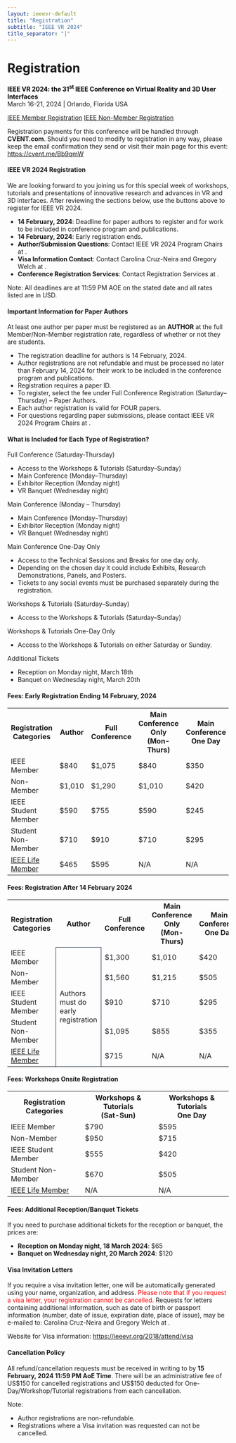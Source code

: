 ```yaml
---
layout: ieeevr-default
title: "Registration"
subtitle: "IEEE VR 2024"
title_separator: "|"
---
```

<script type="text/javascript">
	(function($) {
		$(function() {
			$("#accordion > div").accordion({ header: "h4", heightStyle: "content", active: false, collapsible: true });
		})
	})(jQuery);

    $(document).ready(function(){
		var email = ""; 
		var domain = "ieeevr.org"; 
		var domain_ieee = "computer.org"; 

		$('#item-1').click(); 
		
		email = "program2024"; 		
		$(".program").html("<span class='text-nowrap'><a href=javascript:location='" + "mail" + "to:" + email + "@" + domain + "'><i class='fas fa-fw fa-envelope-square emailIconSm' style=''></i><i class='emailTextSm'>" + email + "@" + domain + "</a></i></span>");   
	
	    email = "general2024"; 		
		$(".general").html("<span class='text-nowrap'><a href=javascript:location='" + "mail" + "to:" + email + "@" + domain + "'><i class='fas fa-fw fa-envelope-square emailIconSm' style=''></i><i class='emailTextSm'>" + email + "@" + domain + "</a></i></span>");  
		
	    email = "registration+VR"; 		
		$(".registration").html("<span class='text-nowrap'><a href=javascript:location='" + "mail" + "to:" + email + "@" + domain_ieee + "'><i class='fas fa-fw fa-envelope-square emailIconSm' style=''></i><i class='emailTextSm'>" + email + "@" + domain_ieee + "</a></i></span>");          

		email = "register2024"; 		
		register.innerHTML  = "<span class='text-nowrap'><a href=javascript:location='" + "mail" + "to:" + email + "@" + domain + "'><i class='fas fa-fw fa-envelope-square emailIconSm' style=''></i><i class='emailTextSm'>" + email + "@" + domain + "</a></i></span>";  

	});
</script>
<style>
 /*************************
    * Accordian Styling
    *************************/ 
    .ui-state-active,
    .ui-widget-content .ui-state-active,
    .ui-widget-header .ui-state-active,
    a.ui-button:active,
    .ui-button:active,
    .ui-button.ui-state-active:hover {
        border: 1px solid #12a6c9;
        background: #12a6c9;
        font-weight: normal;
        color: #ffffff;
    }
    .ui-icon-background,
    .ui-state-active .ui-icon-background {
        border: #12a6c9;
        background-color: #ffffff;
    }
</style>
<h1 id="registration">Registration  <div class="floatRight"><span id="register"></span></div></h1>
<p>
	<strong style="color: black">IEEE VR 2024: the 31<sup>st</sup> IEEE Conference on Virtual Reality and 3D User Interfaces</strong><br /> 
	March 16-21, 2024 | Orlando, Florida USA
</p>

<p class="alignCenter">
	<a href="https://cvent.me/OwvY8x?RefId=Member" class="btn registration_button" style="" target="_blank">IEEE Member Registration</a>
	<a href="https://cvent.me/924x3y?RefId=Non-Member" class="btn registration_button" style="" target="_blank">IEEE Non-Member Registration</a>		
</p>
<p>
    Registration payments for this conference will be handled through <b>CVENT.com</b>. Should you need to modify to registration in any way, please keep the email confirmation they send or visit their main page for this event: <a href="https://cvent.me/Bb9qmW" target="_new">https://cvent.me/Bb9qmW</a>
</p>

<div id="accordion">
<div>
	<h4 id="item-1">IEEE VR 2024 Registration</h4>	
	<div>		
		<p>We are looking forward to you joining us for this special week of workshops, tutorials and presentations of innovative research and advances in VR and 3D interfaces. After reviewing the sections below, use the buttons above to register for IEEE VR 2024.</p>
		<ul>
			<li><b>14 February, 2024</b>: Deadline for paper authors to register and for work to be included in conference program and publications.</li>
			<li><b>14 February, 2024</b>: Early registration ends.</li>		
			<li><b>Author/Submission Questions</b>: Contact IEEE VR 2024 Program Chairs at <span class="program"></span>.</li>	
			<li><b>Visa Information Contact</b>: Contact Carolina Cruz-Neira and Gregory Welch at <span class="general"></span>.</li>
			<li><b>Conference Registration Services</b>: Contact Registration Services at <span class="registration"></span>.</li>	
		</ul>
		<p class="italic">
			Note: All deadlines are at 11:59 PM AOE on the stated date and all rates listed are in USD.			
		</p>
	</div>
</div>
<div>
	<h4>Important Information for Paper Authors</h4>
	<div>
		<p>
			At least one author per paper must be registered as an <b>AUTHOR</b> at the full Member/Non-Member registration rate, regardless of whether or not they are students.
		</p>
		<ul>
			<li>The registration deadline for authors is <span class="bold">14 February, 2024.</span></li>
			<li>Author registrations are <span class="bold">not refundable</span> and must be processed no later than <span class="bold">February 14, 2024</span> for their work to be included in the conference program and publications.</li>		
			<li>Registration requires a paper ID.</li>
			<li>To register, select the fee under <span class="bold">Full Conference Registration (Saturday–Thursday) – Paper Authors</span>.</li>		
			<li>Each author registration is valid for <span class="bold">FOUR</span> papers.</li>		
			<li>For questions regarding paper submissions, please contact IEEE VR 2024 Program Chairs at <span class="program"></span>.</li>
		</ul>
	</div>
</div>
<div>
	<h4>What is Included for Each Type of Registration?</h4>
	<div>
		<p>
			<span class="bold">Full Conference (Saturday-Thursday)</span>
			<ul>
				<li>Access to the Workshops & Tutorials (Saturday–Sunday)</li>
				<li>Main Conference (Monday–Thursday)</li>
				<li>Exhibitor Reception (Monday night)</li>
				<li>VR Banquet (Wednesday night)</li>
			</ul>
		</p>
		<p>
			<span class="bold">Main Conference (Monday – Thursday)</span>
			<ul>
				<li>Main Conference (Monday–Thursday)</li>
				<li>Exhibitor Reception (Monday night)</li>
				<li>VR Banquet (Wednesday night)</li>
			</ul>
		</p>
		<p>
			<span class="bold">Main Conference One-Day Only</span>
			<ul>
				<li>Access to the Technical Sessions and Breaks for one day only.</li>
				<li>Depending on the chosen day it could include Exhibits, Research Demonstrations, Panels, and Posters.</li>
				<li>Tickets to any social events must be purchased separately during the registration.</li>
			</ul>
		</p>
		<p>
			<span class="bold">Workshops & Tutorials (Saturday–Sunday)</span>
			<ul>
				<li>Access to the Workshops & Tutorials (Saturday–Sunday)</li>
			</ul>
		</p>
		<p>
			<span class="bold">Workshops & Tutorials One-Day Only</span>
			<ul>
				<li>Access to the Workshops & Tutorials on either Saturday or Sunday.</li>
			</ul>
		</p>
		<p>
			<span class="bold">Additional Tickets</span>
			<ul>
				<li>Reception on Monday night, March 18th</li>
				<li>Banquet on Wednesday night, March 20th</li>
			</ul>
		</p>
	</div>
</div>
<div>	
	<h4>Fees: Early Registration Ending 14 February, 2024</h4>
	<div>
		<table class="registration-table">
			<tr>
				<th>Registration Categories</th>
				<th>Author</th>				
				<th>Full Conference</th>				
				<th>Main Conference Only<br>(Mon-Thurs)</th>				
				<th>Main Conference<br>One Day</th>				
				<th>Workshops&nbsp;& Tutorials<br>(Sat-Sun)</th>				
				<th>Workshops&nbsp;& Tutorials<br>One Day</th>
			</tr>
			<tr>
				<td>IEEE Member</td>
				<td>$840</td>
				<td>$1,075</td>
				<td>$840</td>
				<td>$350</td>
				<td>$600</td>
				<td>$450</td>
			</tr>
			<tr>
				<td>Non-Member</td>
				<td>$1,010</td>
				<td>$1,290</td>
				<td>$1,010</td>
				<td>$420</td>
				<td>$720</td>
				<td>$540</td>
			</tr>
			<tr>
				<td>IEEE Student Member</td>
				<td>$590</td>
				<td>$755</td>
				<td>$590</td>
				<td>$245</td>
				<td>$420</td>
				<td>$315</td>
			</tr>
			<tr>
				<td>Student Non-Member</td>
				<td>$710</td>
				<td>$910</td>
				<td>$710</td>
				<td>$295</td>
				<td>$505</td>
				<td>$380</td>
			</tr>
			<tr>
				<td><a href="https://www.ieee.org/communities/life-members/index.html" target="_blank">IEEE Life Member</a></td>
				<td>$465</td>
				<td>$595</td>
				<td>N/A</td>
				<td>N/A</td>
				<td>N/A</td>
				<td>N/A</td>
			</tr>
		</table>
	</div>
</div>
<div>
	<h4>Fees: Registration After 14 February 2024</h4>
	<div>
		<table class="registration-table">
			<tr>
				<th>Registration Categories</th>
				<th>Author</th>				
				<th>Full Conference</th>				
				<th>Main Conference Only<br>(Mon-Thurs)</th>				
				<th>Main Conference<br>One Day</th>				
				<th>Workshops&nbsp;& Tutorials<br>(Sat-Sun)</th>				
				<th>Workshops&nbsp;& Tutorials<br>One Day</th>
			</tr>
			<tr>
				<td>IEEE Member</td>
				<td rowspan="5" style="border: 1px solid #152840 !important">Authors<br>must do<br>early<br>registration</td>
				<td>$1,300</td>
				<td>$1,010</td>
				<td>$420</td>
				<td>$720</td>
				<td>$540</td>
			</tr>
			<tr>
				<td>Non-Member</td>
				<td>$1,560</td>
				<td>$1,215</td>
				<td>$505</td>
				<td>$865</td>
				<td>$650</td>
			</tr>
			<tr>
				<td>IEEE Student Member</td>
				<td>$910</td>
				<td>$710</td>
				<td>$295</td>
				<td>$505</td>
				<td>$380</td>
			</tr>
			<tr>
				<td>Student Non-Member</td>
				<td>$1,095</td>
				<td>$855</td>
				<td>$355</td>
				<td>$610</td>
				<td>$460</td>
			</tr>
			<tr>
				<td><a href="https://www.ieee.org/communities/life-members/index.html" target="_blank">IEEE Life Member</a></td>
				<td>$715</td>
				<td>N/A</td>
				<td>N/A</td>
				<td>N/A</td>
				<td>N/A</td>
			</tr>
		</table>
	</div>
</div>
<div>
	<h4>Fees: Workshops Onsite Registration</h4>
	<div>
		<table class="registration-table">
			<tr>
				<th class="valignBottom alignCenter">Registration Categories</th>
				<th class="valignBottom alignCenter">Workshops&nbsp;& Tutorials<br>(Sat-Sun)</th>				
				<th class="valignBottom alignCenter">Workshops&nbsp;& Tutorials<br>One Day</th>
			</tr>
			<tr>
				<td>IEEE Member</td>
				<td>$790</td>
				<td>$595</td>
			</tr>
			<tr>
				<td>Non-Member</td>
				<td>$950</td>
				<td>$715</td>
			</tr>
			<tr>
				<td>IEEE Student Member</td>
				<td>$555</td>
				<td>$420</td>
			</tr>
			<tr>
				<td>Student Non-Member</td>
				<td>$670</td>
				<td>$505</td>
			</tr>
			<tr>
				<td><a href="https://www.ieee.org/communities/life-members/index.html" target="_blank">IEEE Life Member</a></td>
				<td>N/A</td>
				<td>N/A</td>
			</tr>
		</table>
	</div>
</div>
<div>
	<h4>Fees: Additional Reception/Banquet Tickets</h4>
	<div>
		<p>If you need to purchase additional tickets for the reception or banquet, the prices are:</p>
		<ul>
			<li><b>Reception on Monday night, 18 March 2024</b>: $65</li>
			<li><b>Banquet on Wednesday night, 20 March 2024</b>: $120</li>		
		</ul>
	</div>
	<h4>Visa Invitation Letters</h4>
	<div>
		<p>
			If you require a visa invitation letter, one will be automatically generated using your name, organization, and address. <span style="color: red;">Please note that if you request a visa letter, your registration cannot be cancelled.</span> Requests for letters containing additional information, such as date of birth or passport information (number, date of issue, expiration date, place of issue), may be e-mailed to: Carolina Cruz-Neira and Gregory Welch at <span class="general"></span>. 
		</p>
		<p>
			Website for Visa information: <a href="https://ieeevr.org/2018/attend/visa">https://ieeevr.org/2018/attend/visa</a>
		</p>
	</div>	
	<h4>Cancellation Policy</h4>
	<div>
		<p>
			All refund/cancellation requests must be received in writing to <span class="registration"></span> by <b>15 February, 2024 11:59 PM AoE Time</b>. There will be an administrative fee of US$150 for cancelled registrations and US$150 deducted for One-Day/Workshop/Tutorial registrations from each cancellation.
		</p>
		<p>
			Note:
			<ul>
				<li>Author registrations are non-refundable.</li>
				<li>Registrations where a Visa invitation was requested can not be cancelled.</li>
			</ul>
		</p>
	</div>
</div>
</div>